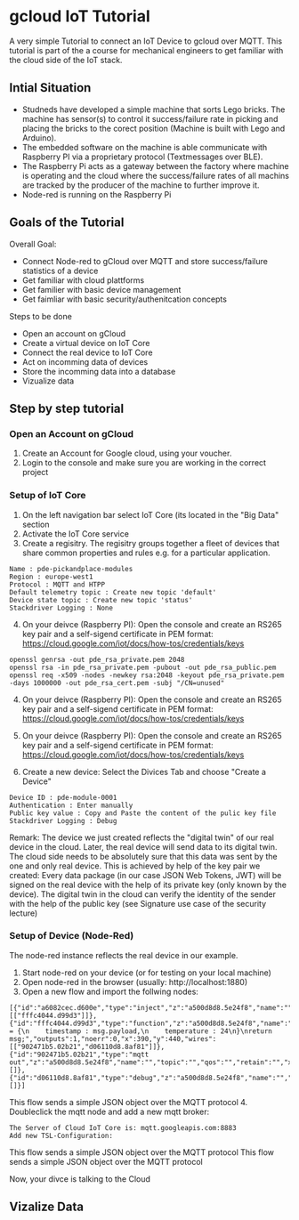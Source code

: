 # gcloud IoT Tutorial
A very simple Tutorial to connect an IoT Device to gcloud over MQTT.
This tutorial is part of the a course for mechanical engineers to get familiar with the cloud side of the IoT stack.

## Intial Situation
* Studneds have developed a simple machine that sorts Lego bricks. The machine has sensor(s) to control it success/failure rate in picking and placing the bricks to the corect position (Machine is built with Lego and Arduino).
* The embedded software on the machine is able communicate with Raspberry PI via a proprietary protocol (Textmessages over BLE).
* The Raspberry Pi acts as a gateway between the factory where machine is operating and the cloud where the success/failure rates of all machins are tracked by the producer of the machine to further improve it.
* Node-red is running on the Raspberry Pi

## Goals of the Tutorial

Overall Goal: 
* Connect Node-red to gCloud over MQTT and store success/failure statistics of a device
* Get familiar with cloud plattforms
* Get familier with basic device management
* Get faimliar with basic security/authenitcation concepts

Steps to be done
* Open an account on gCloud
* Create a virtual device on IoT Core
* Connect the real device to IoT Core
* Act on incomming data of devices
* Store the incomming data into a database 
* Vizualize data

## Step by step tutorial

### Open an Account on gCloud
1. Create an Account for Google cloud, using your voucher.
2. Login to the console and make sure you are working in the correct project

### Setup of IoT Core
1. On the left navigation bar select IoT Core (its located in the "Big Data" section
2. Activate the IoT Core service
3. Create a regisitry. The regisitry groups together a fleet of devices that share common properties and rules e.g. for a particular application.
```
Name : pde-pickandplace-modules
Region : europe-west1
Protocol : MQTT and HTPP
Default telemetry topic : Create new topic 'default'
Device state topic : Create new topic 'status'
Stackdriver Logging : None
```
4. On your deivce (Raspberry PI): Open the console and create an RS265 key pair and a self-sigend certificate in PEM format: https://cloud.google.com/iot/docs/how-tos/credentials/keys 

```
openssl genrsa -out pde_rsa_private.pem 2048
openssl rsa -in pde_rsa_private.pem -pubout -out pde_rsa_public.pem
openssl req -x509 -nodes -newkey rsa:2048 -keyout pde_rsa_private.pem -days 1000000 -out pde_rsa_cert.pem -subj "/CN=unused"
```
4. On your deivce (Raspberry PI): Open the console and create an RS265 key pair and a self-sigend certificate in PEM format: https://cloud.google.com/iot/docs/how-tos/credentials/keys 
4. On your deivce (Raspberry PI): Open the console and create an RS265 key pair and a self-sigend certificate in PEM format: https://cloud.google.com/iot/docs/how-tos/credentials/keys 

5. Create a new device: Select the Divices Tab and choose "Create a Device" 
```
Device ID : pde-module-0001
Authentication : Enter manually
Public key value : Copy and Paste the content of the pulic key file
Stackdriver Logging : Debug
```
Remark: The device we just created reflects the "digital twin" of our real device in the cloud. Later, the real device will send data to its digital twin. The cloud side needs to be absolutely sure that this data was sent by the one and only real device. This is achieved by help of the key pair we created: Every data package (in our case JSON Web Tokens, JWT) will be signed on the real device with the help of its private key (only known by the device). The digital twin in the cloud can verify the identity of the sender with the help of the public key (see Signature use case of the security lecture)

### Setup of Device (Node-Red)
The node-red instance reflects the real device in our example.
1. Start node-red on your device (or for testing on your local machine)
2. Open node-red in the browser (usually: http://localhost:1880)
3. Open a new flow and import the follwing nodes:
```
[{"id":"a6082cec.d600e","type":"inject","z":"a500d8d8.5e24f8","name":"","topic":"","payload":"","payloadType":"date","repeat":"","crontab":"","once":false,"onceDelay":0.1,"x":200,"y":440,"wires":[["fffc4044.d99d3"]]},{"id":"fffc4044.d99d3","type":"function","z":"a500d8d8.5e24f8","name":"","func":"msg.payload = {\n    timestamp : msg.payload,\n    temperature : 24\n}\nreturn msg;","outputs":1,"noerr":0,"x":390,"y":440,"wires":[["902471b5.02b21","d06110d8.8af81"]]},{"id":"902471b5.02b21","type":"mqtt out","z":"a500d8d8.5e24f8","name":"","topic":"","qos":"","retain":"","x":610,"y":440,"wires":[]},{"id":"d06110d8.8af81","type":"debug","z":"a500d8d8.5e24f8","name":"","active":true,"tosidebar":true,"console":false,"tostatus":false,"complete":"false","x":630,"y":500,"wires":[]}]
```
This flow sends a simple JSON object over the MQTT protocol
4. Doubleclick the mqtt node and add a new mqtt broker:
```
The Server of Cloud IoT Core is: mqtt.googleapis.com:8883
Add new TSL-Configuration:

```
This flow sends a simple JSON object over the MQTT protocol
This flow sends a simple JSON object over the MQTT protocol

Now, your divce is talking to the Cloud

## Vizalize Data
